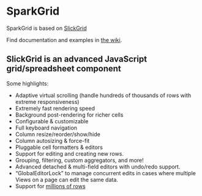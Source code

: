 # SparkGrid

SparkGrid is based on [SlickGrid](https://github.com/mleibman/SlickGrid)

Find documentation and examples in [the wiki](https://github.com/mleibman/SlickGrid/wiki).


## SlickGrid is an advanced JavaScript grid/spreadsheet component

Some highlights:

* Adaptive virtual scrolling (handle hundreds of thousands of rows with extreme responsiveness)
* Extremely fast rendering speed
* Background post-rendering for richer cells
* Configurable & customizable
* Full keyboard navigation
* Column resize/reorder/show/hide
* Column autosizing & force-fit
* Pluggable cell formatters & editors
* Support for editing and creating new rows.
* Grouping, filtering, custom aggregators, and more!
* Advanced detached & multi-field editors with undo/redo support.
* “GlobalEditorLock” to manage concurrent edits in cases where multiple Views on a page can edit the same data.
* Support for [millions of rows](http://stackoverflow.com/a/2569488/1269037)
